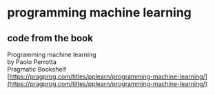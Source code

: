 # programming machine learning

## code from the book 

Programming machine learning  
by Paolo Perrotta  
Pragmatic Bookshelf  
[https://pragprog.com/titles/pplearn/programming-machine-learning/](https://pragprog.com/titles/pplearn/programming-machine-learning/)

